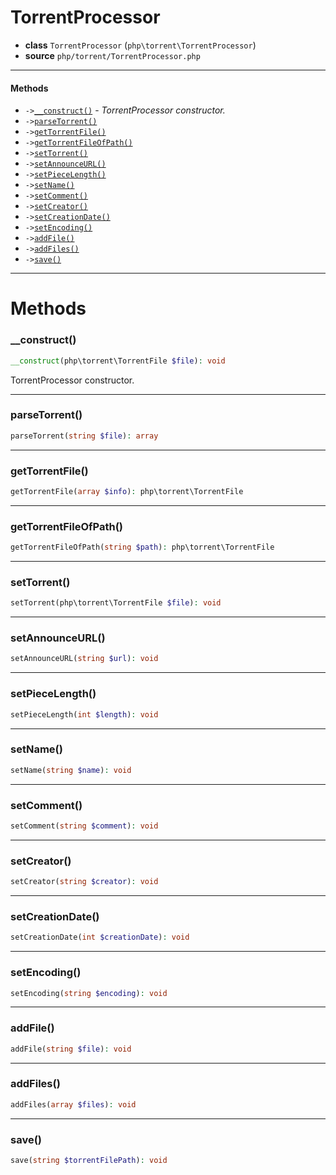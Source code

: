 # TorrentProcessor

- **class** `TorrentProcessor` (`php\torrent\TorrentProcessor`)
- **source** `php/torrent/TorrentProcessor.php`

---

#### Methods

- `->`[`__construct()`](#method-__construct) - _TorrentProcessor constructor._
- `->`[`parseTorrent()`](#method-parsetorrent)
- `->`[`getTorrentFile()`](#method-gettorrentfile)
- `->`[`getTorrentFileOfPath()`](#method-gettorrentfileofpath)
- `->`[`setTorrent()`](#method-settorrent)
- `->`[`setAnnounceURL()`](#method-setannounceurl)
- `->`[`setPieceLength()`](#method-setpiecelength)
- `->`[`setName()`](#method-setname)
- `->`[`setComment()`](#method-setcomment)
- `->`[`setCreator()`](#method-setcreator)
- `->`[`setCreationDate()`](#method-setcreationdate)
- `->`[`setEncoding()`](#method-setencoding)
- `->`[`addFile()`](#method-addfile)
- `->`[`addFiles()`](#method-addfiles)
- `->`[`save()`](#method-save)

---
# Methods

<a name="method-__construct"></a>

### __construct()
```php
__construct(php\torrent\TorrentFile $file): void
```
TorrentProcessor constructor.

---

<a name="method-parsetorrent"></a>

### parseTorrent()
```php
parseTorrent(string $file): array
```

---

<a name="method-gettorrentfile"></a>

### getTorrentFile()
```php
getTorrentFile(array $info): php\torrent\TorrentFile
```

---

<a name="method-gettorrentfileofpath"></a>

### getTorrentFileOfPath()
```php
getTorrentFileOfPath(string $path): php\torrent\TorrentFile
```

---

<a name="method-settorrent"></a>

### setTorrent()
```php
setTorrent(php\torrent\TorrentFile $file): void
```

---

<a name="method-setannounceurl"></a>

### setAnnounceURL()
```php
setAnnounceURL(string $url): void
```

---

<a name="method-setpiecelength"></a>

### setPieceLength()
```php
setPieceLength(int $length): void
```

---

<a name="method-setname"></a>

### setName()
```php
setName(string $name): void
```

---

<a name="method-setcomment"></a>

### setComment()
```php
setComment(string $comment): void
```

---

<a name="method-setcreator"></a>

### setCreator()
```php
setCreator(string $creator): void
```

---

<a name="method-setcreationdate"></a>

### setCreationDate()
```php
setCreationDate(int $creationDate): void
```

---

<a name="method-setencoding"></a>

### setEncoding()
```php
setEncoding(string $encoding): void
```

---

<a name="method-addfile"></a>

### addFile()
```php
addFile(string $file): void
```

---

<a name="method-addfiles"></a>

### addFiles()
```php
addFiles(array $files): void
```

---

<a name="method-save"></a>

### save()
```php
save(string $torrentFilePath): void
```